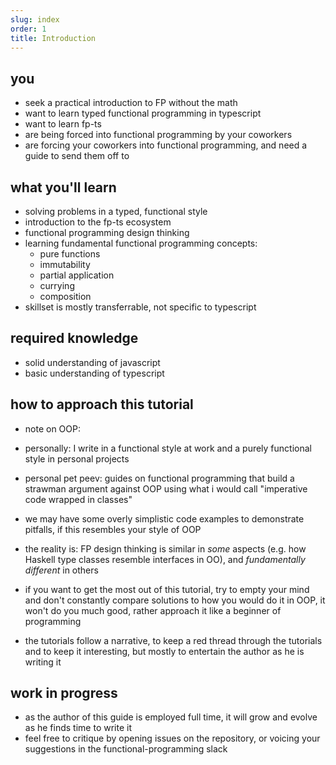 ```yaml
---
slug: index
order: 1
title: Introduction
---
```


## you

- seek a practical introduction to FP without the math
- want to learn typed functional programming in typescript
- want to learn fp-ts
- are being forced into functional programming by your coworkers
- are forcing your coworkers into functional programming, and need a guide to send them off to

## what you'll learn

- solving problems in a typed, functional style
- introduction to the fp-ts ecosystem
- functional programming design thinking
- learning fundamental functional programming concepts:
    - pure functions
    - immutability
    - partial application
    - currying
    - composition
- skillset is mostly transferrable, not specific to typescript

## required knowledge

- solid understanding of javascript
- basic understanding of typescript

## how to approach this tutorial

* note on OOP:
* personally: I write in a functional style at work and a purely functional style in personal projects
* personal pet peev: guides on functional programming that build a strawman argument against OOP using what i would call "imperative code wrapped in classes"
* we may have some overly simplistic code examples to demonstrate pitfalls, if this resembles your style of OOP
* the reality is: FP design thinking is similar in _some_ aspects (e.g. how Haskell type classes resemble interfaces in OO), and _fundamentally different_ in others
* if you want to get the most out of this tutorial, try to empty your mind and don't constantly compare solutions to how you would do it in OOP, it won't do you much good, rather approach it like a beginner of programming

* the tutorials follow a narrative, to keep a red thread through the tutorials
  and to keep it interesting, but mostly to entertain the author as he is
  writing it

## work in progress

* as the author of this guide is employed full time, it will grow and evolve as he finds time to write it
* feel free to critique by opening issues on the repository, or voicing your
  suggestions in the functional-programming slack
